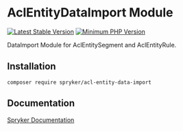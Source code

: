 # AclEntityDataImport Module
[![Latest Stable Version](https://poser.pugx.org/spryker/acl-entity-data-import/v/stable.svg)](https://packagist.org/packages/spryker/acl-entity-data-import)
[![Minimum PHP Version](https://img.shields.io/badge/php-%3E%3D%208.1-8892BF.svg)](https://php.net/)

DataImport Module for AclEntitySegment and AclEntityRule.

## Installation

```
composer require spryker/acl-entity-data-import
```

## Documentation

[Spryker Documentation](https://docs.spryker.com)
